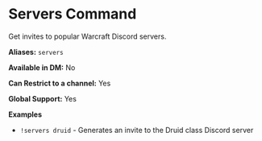 # Servers Command

Get invites to popular Warcraft Discord servers.

**Aliases:** `servers`

**Available in DM:** No

**Can Restrict to a channel:** Yes

**Global Support:** Yes

**Examples**

* `!servers druid` -  Generates an invite to the Druid class Discord server